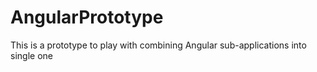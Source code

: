 # AngularPrototype
This is a prototype to play with combining Angular sub-applications into single one
